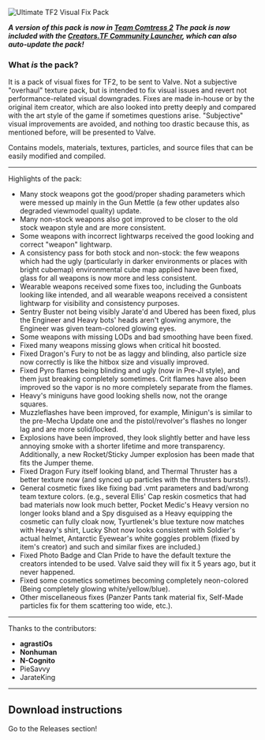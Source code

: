 ![Ultimate TF2 Visual Fix Pack](https://repository-images.githubusercontent.com/137119799/07c36100-c67c-11e9-8e64-0a7d96c86704)

***A version of this pack is now in [Team Comtress 2](https://github.com/mastercomfig/team-comtress-2)***
***The pack is now included with the [Creators.TF Community Launcher](https://github.com/agrastiOs/Ultimate-TF2-Visual-Fix-Pack
), which can also auto-update the pack!***
### What *is* the pack?

It is a pack of visual fixes for TF2, to be sent to Valve. Not a subjective "overhaul" texture pack, but is intended to fix visual issues and revert not performance-related visual downgrades. Fixes are made in-house or by the original item creator, which are also looked into pretty deeply and compared with the art style of the game if sometimes questions arise. "Subjective" visual improvements are avoided, and nothing too drastic because this, as mentioned before, will be presented to Valve.

Contains models, materials, textures, particles, and source files that can be easily modified and compiled.

---

Highlights of the pack:

* Many stock weapons got the good/proper shading parameters which were messed up mainly in the Gun Mettle (a few other updates also degraded viewmodel quality) update.
* Many non-stock weapons also got improved to be closer to the old stock weapon style and are more consistent.
* Some weapons with incorrect lightwarps received the good looking and correct "weapon" lightwarp.
* A consistency pass for both stock and non-stock: the few weapons which had the ugly (particularly in darker environments or places with bright cubemap) environmental cube map applied have been fixed, glass for all weapons is now more and less consistent.
* Wearable weapons received some fixes too, including the Gunboats looking like intended, and all wearable weapons received a consistent lightwarp for visibility and consistency purposes.
* Sentry Buster not being visibly Jarate'd and Ubered has been fixed, plus the Engineer and Heavy bots' heads aren't glowing anymore, the Engineer was given team-colored glowing eyes.
* Some weapons with missing LODs and bad smoothing have been fixed.
* Fixed many weapons missing glows when critical hit boosted.
* Fixed Dragon's Fury to not be as laggy and blinding, also particle size now correctly is like the hitbox size and visually improved.
* Fixed Pyro flames being blinding and ugly (now in Pre-JI style), and them just breaking completely sometimes. Crit flames have also been improved so the vapor is no more completely separate from the flames.
* Heavy's miniguns have good looking shells now, not the orange squares.
* Muzzleflashes have been improved, for example, Minigun's is similar to the pre-Mecha Update one and the pistol/revolver's flashes no longer lag and are more solid/locked.
* Explosions have been improved, they look slightly better and have less annoying smoke with a shorter lifetime and more transparency. Additionally, a new Rocket/Sticky Jumper explosion has been made that fits the Jumper theme.
* Fixed Dragon Fury itself looking bland, and Thermal Thruster has a better texture now (and synced up particles with the thrusters bursts!).
* General cosmetic fixes like fixing bad .vmt parameters and bad/wrong team texture colors. (e.g., several Ellis' Cap reskin cosmetics that had bad materials now look much better, Pocket Medic's Heavy version no longer looks bland and a Spy disguised as a Heavy equipping the cosmetic can fully cloak now, Tyurtlenek's blue texture now matches with Heavy's shirt, Lucky Shot now looks consistent with Soldier's actual helmet, Antarctic Eyewear's white goggles problem (fixed by item's creator) and such and similar fixes are included.)
* Fixed Photo Badge and Clan Pride to have the default texture the creators intended to be used. Valve said they will fix it 5 years ago, but it never happened.
* Fixed some cosmetics sometimes becoming completely neon-colored (Being completely glowing white/yellow/blue).
* Other miscellaneous fixes (Panzer Pants tank material fix, Self-Made particles fix for them scattering too wide, etc.).

---

Thanks to the contributors:

* **agrastiOs**
* **Nonhuman**
* **N-Cognito**
* PieSavvy
* JarateKing

---

## Download instructions
Go to the Releases section!
